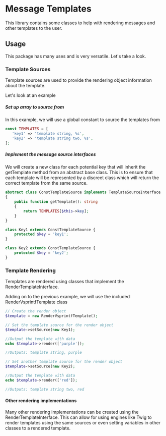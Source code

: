 # Message Templates

This library contains some classes to help with rendering messages and other templates to the user.

## Usage

This package has many uses and is very versatile. Let's take a look.

### Template Sources

Template sources are used to provide the rendering object information about the template.

Let's look at an example

##### Set up array to source from

In this example, we will use a global constant to source the templates from

```php
const TEMPLATES = [
   'key1' => 'template string, %s',
   'key2' => 'template string two, %s',
];
``` 

##### Implement the message source interfaces

We will create a new class for each potential key that will inherit the getTemplate method
from an abstract base class. This is to ensure that each template will be represented 
by a discreet class which will return the correct template from the same source.

```php
abstract class ConstTemplateSource implements TemplateSourceInterface
{
    public function getTemplate(): string
    {
        return TEMPLATES[$this->key];
    }
}
```

```php
class Key1 extends ConstTemplateSource {
    protected $key = 'key1';
}
```


```php
class Key2 extends ConstTemplateSource {
    protected $key = 'key2';
}
```

### Template Rendering

Templates are rendered using classes that implement the RenderTemplateInterface.

Adding on to the previous example, we will use the included RenderVsprintfTemplate class

```php
// Create the render object
$template = new RenderVsprintfTemplate();

// Set the template source for the render object
$template->setSource(new Key1);

//Output the template with data
echo $template->render(['purple']);

//Outputs: template string, purple

// Set another template source for the render object
$template->setSource(new Key2);

//Output the template with data
echo $template->render(['red']);

//Outputs: template string two, red
```

#### Other rendering implementations

Many other rendering implementations can be created using the RenderTemplateInterface.
This can allow for using engines like Twig to render templates using the same sources or
even setting variables in other classes to a rendered template.